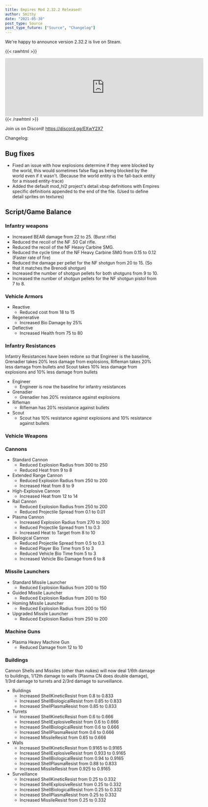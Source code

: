```yaml
---
title: Empires Mod 2.32.2 Released!
author: Smithy
date: "2021-05-30"
post_type: Source
post_type_future: ["Source", "Changelog"]
---
```



We're happy to announce version 2.32.2 is live on Steam.

{{< rawhtml >}}
<iframe src="https://store.steampowered.com/widget/17740/" frameborder="0" width="646" height="190"></iframe>
{{< /rawhtml >}}

Join us on Discord! https://discord.gg/EXwY2X7

Changelog:

## Bug fixes
- Fixed an issue with how explosions determine if they were blocked by the world, this would sometimes false flag as being blocked by the world even if it wasn't. (Because the world entity is the fall-back entity for a missed entity-trace)
- Added the default mod_hl2 project's detail.vbsp definitions with Empires specific definitions appended to the end of the file. (Used to define detail sprites on textures)


## Script/Game Balance

### Infantry weapons

- Increased BEAR damage from 22 to 25. (Burst rifle)
- Reduced the recoil of the NF .50 Cal rifle.
- Reduced the recoil of the NF Heavy Carbine SMG.
- Reduced the cycle time of the NF Heavy Carbine SMG from 0.15 to 0.12 (Faster rate of fire)
- Reduced the damage per pellet for the NF shotgun from 20 to 15. (So that it matches the Brenodi shotgun)
- Increased the number of shotgun pellets for both shotguns from 9 to 10.
- Increased the number of shotgun pellets for the NF shotgun pistol from 7 to 8.

### Vehicle Armors

- Reactive
	- Reduced cost from 18 to 15
- Regenerative
	- Increased Bio Damage by 25%
- Deflective
	- Increased Health from 75 to 80
	
### Infantry Resistances

Infantry Resistances have been redone so that Engineer is the baseline, Grenadier takes 20% less damage from explosions, Rifleman takes 20% less damaga from bullets and Scout takes 10% less damage from explosions and 10% less damage from bullets
- Engineer
	- Engineer is now the baseline for infantry resistances
- Grenadier
	- Grenadier has 20% resistance against explosions
- Rifleman
	- Rifleman has 20% resistance against bullets
- Scout
	- Scout has 10% resistance against explosions and 10% resistance against bullets
	
### Vehicle Weapons

### Cannons

- Standard Cannon
	- Reduced Explosion Radius from 300 to 250
	- Reduced Heat from 9 to 8
- Extended Range Cannon
	- Reduced Explosion Radius from 250 to 200
	- Increased Heat from 8 to 9
- High-Explosive Cannon
	- Increased Heat from 12 to 14
- Rail Cannon
	- Reduced Explosion Radius from 250 to 200
	- Reduced Projectile Spread from 0.1 to 0.01
- Plasma Cannon
	- Increased Explosion Radius from 270 to 300
	- Reduced Projectile Spread from 1 to 0.3
	- Increased Heat to Target from 8 to 10
- Biological Cannon
	- Reduced Projectile Spread from 0.5 to 0.3
	- Reduced Player Bio Time from 5 to 3
	- Reduced Vehicle Bio Time from 5 to 3
	- Increased Vehicle Bio Damage from 6 to 8
	
### Missile Launchers

- Standard Missile Launcher
	- Reduced Explosion Radius from 200 to 150
- Guided Missile Launcher
	- Reduced Explosion Radius from 200 to 150
- Homing Missile Launcher
	- Reduced Explosion Radius from 200 to 150
- Upgraded Missile Launcher
	- Reduced Explosion Radius from 250 to 200
	
### Machine Guns

- Plasma Heavy Machine Gun
	- Reduced Damage from 12 to 10
	
### Buildings

Cannon Shells and Missiles (other than nukes) will now deal 1/6th damage to buildings, 1/12th damage to walls (Plasma CN does double damage), 1/3rd damage to turrets and 2/3rd damage to surveillance.
- Buildings
	- Increased ShellKineticResist from 0.8 to 0.833
	- Increased ShellBiologicalResist from 0.85 to 0.833
	- Increased ShellPlasmaResist from 0.85 to 0.833
- Turrets
	- Increased ShellKineticResist from 0.6 to 0.666
	- Increased ShellExplosiveResist from 0.6 to 0.666
	- Increased ShellBiologicalResist from 0.6 to 0.666
	- Increased ShellPlasmaResist from 0.6 to 0.666
	- Increased MissileResist from 0.65 to 0.666
- Walls
	- Increased ShellKineticResist from 0.9165 to 0.9165
	- Increased ShellExplosiveResist from 0.933 to 0.9165
	- Increased ShellBiologicalResist from 0.94 to 0.9165
	- Increased ShellPlasmaResist from 0.88 to 0.833
	- Increased MissileResist from 0.925 to 0.9165
- Surveillance
	- Increased ShellKineticResist from 0.25 to 0.332
	- Increased ShellExplosiveResist from 0.25 to 0.332
	- Increased ShellBiologicalResist from 0.25 to 0.332
	- Increased ShellPlasmaResist from 0.25 to 0.332
	- Increased MissileResist from 0.25 to 0.332


